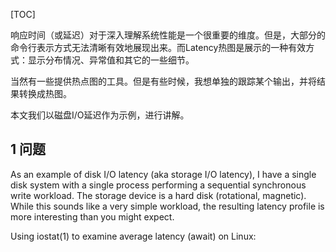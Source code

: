 [TOC]

响应时间（或延迟）对于深入理解系统性能是一个很重要的维度。但是，大部分的命令行表示方式无法清晰有效地展现出来。而Latency热图是展示的一种有效方式：显示分布情况、异常值和其它的一些细节。

当然有一些提供热点图的工具。但是有些时候，我想单独的跟踪某个输出，并将结果转换成热图。

本文我们以磁盘I/O延迟作为示例，进行讲解。

## 1 问题

As an example of disk I/O latency (aka storage I/O latency), I have a single disk system with a single process performing a sequential synchronous write workload. The storage device is a hard disk (rotational, magnetic). While this sounds like a very simple workload, the resulting latency profile is more interesting than you might expect.

Using iostat(1) to examine average latency (await) on Linux:

